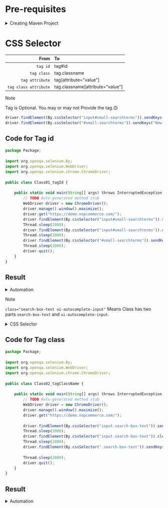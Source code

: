 # Pre-requisites
<details>
  <summary>Creating Maven Project</summary>

  <img alt="Image" src="https://github.com/RouthKiranBabu/Masai-School-Journey/blob/main/Lectures/Selenium/Part022_Locators/imgvid/Prerequisites.gif"> </img>
</details>

# CSS Selector

<div align = center>
  
|From|To|
|--:|:--|
|`tag id`|tag#id|
|`tag class`|tag.classname|
|`tag attribute`|tag[attribute="value"]|
|`tag class attribute`|tag.classname[attribute="value"]|
</div>

>[!NOTE]
>Tag is Optional. You may or may not Provide the tag.😊
>```javascript
>driver.findElement(By.cssSelector("input#small-searchterms")).sendKeys("T-Shirts");
>driver.findElement(By.cssSelector("#small-searchterms")).sendKeys("New T-Shirts");
>```

## Code for Tag id
```javascript
package Package;

import org.openqa.selenium.By;
import org.openqa.selenium.WebDriver;
import org.openqa.selenium.chrome.ChromeDriver;

public class Class01_tagId {

	public static void main(String[] args) throws InterruptedException {
		// TODO Auto-generated method stub
		WebDriver driver = new ChromeDriver();
		driver.manage().window().maximize();
		driver.get("https://demo.nopcommerce.com/");
		driver.findElement(By.cssSelector("input#small-searchterms")).sendKeys("T-Shirts");
		Thread.sleep(2000);
		driver.findElement(By.cssSelector("input#small-searchterms")).clear();
		Thread.sleep(2000);
		driver.findElement(By.cssSelector("#small-searchterms")).sendKeys("New T-Shirts");
		Thread.sleep(2000);
		driver.quit();
	}
}
```
## Result

<details>
  <summary>Automation</summary>

  <img alt="Image" src="./imgvid/tagid.gif" width = 100%> </img>
</details>

>[!NOTE]
>`class="search-box-text ui-autocomplete-input"` Means Class has two parts `search-box-text` and `ui-autocomplete-input`.
><details>
>  <summary>CSS Selector</summary>
>
>  <img alt="Image" src="./imgvid/inputsearchterms.png"> </img>
></details>

## Code for Tag class
```javascript
package Package;

import org.openqa.selenium.By;
import org.openqa.selenium.WebDriver;
import org.openqa.selenium.chrome.ChromeDriver;

public class Class02_tagClassName {

	public static void main(String[] args) throws InterruptedException {
		// TODO Auto-generated method stub
		WebDriver driver = new ChromeDriver();
		driver.manage().window().maximize();
		driver.get("https://demo.nopcommerce.com/");
		
		driver.findElement(By.cssSelector("input.search-box-text")).sendKeys("T-Shirts");
		Thread.sleep(2000);
		driver.findElement(By.cssSelector("input.search-box-text")).clear();
		Thread.sleep(2000);
		driver.findElement(By.cssSelector(".search-box-text")).sendKeys("New T-Shirts");
		
		Thread.sleep(2000);
		driver.quit();
	}
}
```
## Result

<details>
  <summary>Automation</summary>

  <img alt="Image" src="./imgvid/tagclass.gif" width = 100%> </img>
</details>
